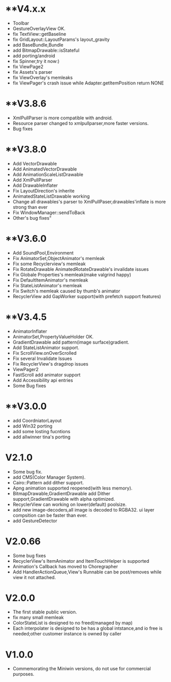 # **V4.x.x
  - Toolbar
  - GestureOverlayView OK.
  - fix TextView::getBaseline
  - fix GridLayout::LayoutParams's layout_gravity
  - add BaseBundle,Bundle
  - add BitmapDrawable::isStateful
  - add porting/android
  - fix Spinner,try it now:)
  - fix ViewPage2
  - fix Assets's parser
  - fix ViewOverlay's memleaks
  - fix ViewPager's crash issue while Adapter.getItemPosition return NONE
# **V3.8.6
  - XmlPullParser is more compatible with android.
  - Resource parser changed to xmlpullparser,more faster versions.
  - Bug fixes
# **V3.8.0
  - Add VectorDrawable
  - Add AnimatedVectorDrawable
  - Add AnimationScaleListDrawable
  - Add XmlPullParser
  - Add DrawableInflater
  - Fix LayoutDirection's inherite
  - AnimatedStateListDrawable working
  - Change all drawables's parser to XmlPullPaser,drawables'inflate is more strong than ever
  - Fix WindowManager::sendToBack
  - Other's bug fixes"
# **V3.6.0
  - Add SoundPool,Environment
  - Fix AnimatorSet,ObjectAnimator's memleak
  - Fix some Recyclerview's memleak
  - Fix RotateDrawable AnimatedRotateDrawable's invalidate issues
  - Fix Globale Properties's memleak(make valgrind happy)
  - Fix DefaultItemAnimator's memleak
  - Fix StateListAnimator's memleak
  - Fix Switch's memleak caused by thumb's animator
  - RecyclerView add GapWorker support(with prefetch support features)

# **V3.4.5
  - AnimatorInflater
  - AnimatorSet,PropertyValueHolder OK.
  - GradientDrawable add pattern(image surface)gradient.
  - Add StateListAnimator support.
  - Fix ScrollView.onOverScrolled
  - Fix several Invalidate Issues
  - Fix RecyclerView's dragdrop issues
  - ViewPager2
  - FastScroll add animator support
  - Add Accessibility api entries
  - Some Bug fixes
# **V3.0.0
  - add CoordniatorLayout
  - add Win32 porting
  - add some losting fucntions
  - add allwinner tina's porting
# **V2.1.0**
  - Some bug fix.
  - add CMS(Color Manager System).
  - Cairo::Pattern add dither support.
  - Apng animation supported reopened(with less memory).
  - BitmapDrawable,GradientDrawable add Dither support,GradientDrawable with alpha optimized.
  - RecyclerView can working on lower(default) poolsize.
  - add new image-decoders,all image is decoded to RGBA32. ui layer compsition can be faster than ever.
  - add GestureDetector

# **V2.0.66**
  - Some bug fixes
  - RecyclerView's ItemAnimator and ItemTouchHelper is supported
  - Animation's Callback has moved to Choregrapher
  - Add HandlerActionQueue,View's Runnable can be post/removes while view it not attached.

# **V2.0.0**
  - The first stable public version.
  - fix many small memleak
  - ColorStateList is designed to no freed(managed by map)
  - Each interpolater is designed to be has a global intstance,and io free is needed;other customer instance is owned by caller

# **V1.0.0**
  - Commemorating the Miniwin versions, do not use for commercial purposes. 


